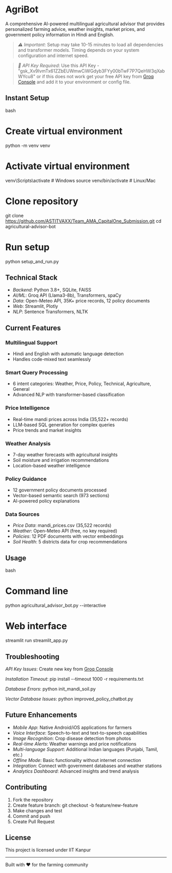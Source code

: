 # AgriBot

A comprehensive AI-powered multilingual agricultural advisor that provides personalized farming advice, weather insights, market prices, and government policy information in Hindi and English.

> *⚠ Important*: Setup may take 10-15 minutes to load all dependencies and transformer models. Timing depends on your system configuration and internet speed.

> *🔑 API Key Required*: Use this API Key - "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" or if this does not work get your free API key from [Groq Console](https://console.groq.com/keys) and add it to your environment or config file.

## Instant Setup

bash
# Create virtual environment
python -m venv venv

# Activate virtual environment
venv\Scripts\activate  # Windows
source venv/bin/activate  # Linux/Mac

# Clone repository
git clone https://github.com/ASTITVAXX/Team_AMA_CapitalOne_Submission.git
cd agricultural-advisor-bot

# Run setup
python setup_and_run.py




## Technical Stack

- *Backend*: Python 3.8+, SQLite, FAISS
- *AI/ML*: Groq API (Llama3-8b), Transformers, spaCy
- *Data*: Open-Meteo API, 35K+ price records, 12 policy documents
- *Web*: Streamlit, Plotly
- *NLP*: Sentence Transformers, NLTK

## Current Features

### Multilingual Support
- Hindi and English with automatic language detection
- Handles code-mixed text seamlessly

### Smart Query Processing
- 6 intent categories: Weather, Price, Policy, Technical, Agriculture, General
- Advanced NLP with transformer-based classification

### Price Intelligence
- Real-time mandi prices across India (35,522+ records)
- LLM-based SQL generation for complex queries
- Price trends and market insights

### Weather Analysis
- 7-day weather forecasts with agricultural insights
- Soil moisture and irrigation recommendations
- Location-based weather intelligence

### Policy Guidance
- 12 government policy documents processed
- Vector-based semantic search (973 sections)
- AI-powered policy explanations

### Data Sources
- *Price Data*: mandi_prices.csv (35,522 records)
- *Weather*: Open-Meteo API (free, no key required)
- *Policies*: 12 PDF documents with vector embeddings
- *Soil Health*: 5 districts data for crop recommendations



## Usage

bash
# Command line
python agricultural_advisor_bot.py --interactive

# Web interface
streamlit run streamlit_app.py




## Troubleshooting

*API Key Issues*: Create new key from [Groq Console](https://console.groq.com/keys)

*Installation Timeout*: pip install --timeout 1000 -r requirements.txt

*Database Errors*: python init_mandi_soil.py

*Vector Database Issues*: python improved_policy_chatbot.py

## Future Enhancements

- *Mobile App*: Native Android/iOS applications for farmers
- *Voice Interface*: Speech-to-text and text-to-speech capabilities
- *Image Recognition*: Crop disease detection from photos
- *Real-time Alerts*: Weather warnings and price notifications
- *Multi-language Support*: Additional Indian languages (Punjabi, Tamil, etc.)
- *Offline Mode*: Basic functionality without internet connection
- *Integration*: Connect with government databases and weather stations
- *Analytics Dashboard*: Advanced insights and trend analysis

## Contributing

1. Fork the repository
2. Create feature branch: git checkout -b feature/new-feature
3. Make changes and test
4. Commit and push
5. Create Pull Request

## License

This project is licensed under IIT Kanpur

---

Built with ❤ for the farming community
